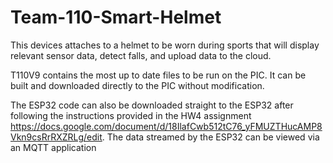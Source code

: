 # Team-110-Smart-Helmet
This devices attaches to a helmet to be worn during sports that will display relevant sensor data, detect falls, and upload data to the cloud.

T110V9 contains the most up to date files to be run on the PIC. It can be built and downloaded directly to the PIC without modification. 

The ESP32 code can also be downloaded straight to the ESP32 after following the instructions provided in the HW4 assignment https://docs.google.com/document/d/18IlafCwb512tC76_yFMUZTHucAMP8Vkn9csRrRXZRLg/edit. The data streamed by the ESP32 can be viewed via an MQTT application
